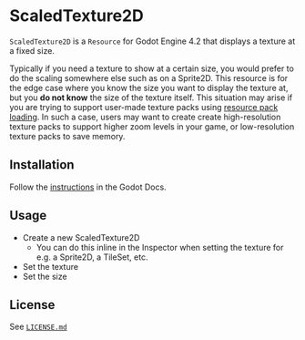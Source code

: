 # ScaledTexture2D
`ScaledTexture2D` is a `Resource` for Godot Engine 4.2 that displays a texture at a fixed size.

Typically if you need a texture to show at a certain size, you would prefer to do the scaling somewhere else such as on a Sprite2D. This resource is for the edge case where you know the size you want to display the texture at, but you **do not know** the size of the texture itself. This situation may arise if you are trying to support user-made texture packs using [resource pack loading](https://docs.godotengine.org/en/stable/tutorials/export/exporting_pcks.html). In such a case, users may want to create create high-resolution texture packs to support higher zoom levels in your game, or low-resolution texture packs to save memory.

## Installation
Follow the [instructions](https://docs.godotengine.org/en/stable/tutorials/plugins/editor/installing_plugins.html) in the Godot Docs.

## Usage
- Create a new ScaledTexture2D
    - You can do this inline in the Inspector when setting the texture for e.g. a Sprite2D, a TileSet, etc.
- Set the texture
- Set the size

## License
See [`LICENSE.md`](LICENSE.md)

